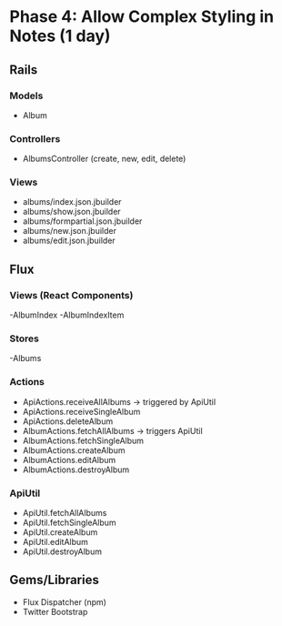 # Phase 4: Allow Complex Styling in Notes (1 day)

## Rails
### Models
  * Album

### Controllers
  * AlbumsController (create, new, edit, delete)

### Views
  * albums/index.json.jbuilder
  * albums/show.json.jbuilder
  * albums/formpartial.json.jbuilder
  * albums/new.json.jbuilder
  * albums/edit.json.jbuilder

## Flux
### Views (React Components)
  -AlbumIndex
  -AlbumIndexItem
### Stores
  -Albums

### Actions
  * ApiActions.receiveAllAlbums -> triggered by ApiUtil
  * ApiActions.receiveSingleAlbum
  * ApiActions.deleteAlbum
  * AlbumActions.fetchAllAlbums -> triggers ApiUtil
  * AlbumActions.fetchSingleAlbum
  * AlbumActions.createAlbum
  * AlbumActions.editAlbum
  * AlbumActions.destroyAlbum

### ApiUtil
  * ApiUtil.fetchAllAlbums
  * ApiUtil.fetchSingleAlbum
  * ApiUtil.createAlbum
  * ApiUtil.editAlbum
  * ApiUtil.destroyAlbum


## Gems/Libraries
* Flux Dispatcher (npm)
* Twitter Bootstrap
